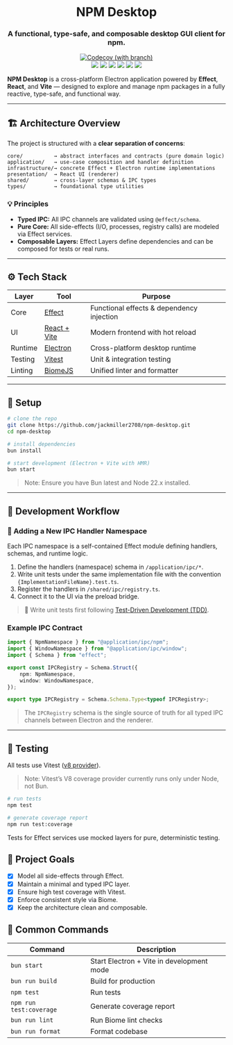 <h1 align="center">NPM Desktop</h1>
<h3 align="center">A functional, type-safe, and composable desktop GUI client for npm.</h3>
<div align="center">
  <a href="https://codecov.io/gh/jackmiller2708/npm-desktop"> 
    <img alt="Codecov (with branch)" src="https://img.shields.io/codecov/c/gh/jackmiller2708/npm-desktop/master?style=for-the-badge" />
  </a>
  <br />
  <img src="https://img.shields.io/badge/bun-282a36?style=for-the-badge&logo=bun&logoColor=fbf0df"/>
  <img src="https://img.shields.io/badge/Vite-B73BFE?style=for-the-badge&logo=vite&logoColor=FFD62E"/>
  <img src="https://img.shields.io/badge/Vitest-%236E9F18?style=for-the-badge&logo=Vitest&logoColor=%23fcd703">
  <img src="https://img.shields.io/badge/React-20232A?style=for-the-badge&logo=react&logoColor=61DAFB"/>
  <img src="https://img.shields.io/badge/Electron-2B2E3A?style=for-the-badge&logo=electron&logoColor=9FEAF9"/>
  <img src="https://img.shields.io/badge/biome-60a5fa?style=for-the-badge&logo=biome&logoColor=white"/>
</div>

**NPM Desktop** is a cross-platform Electron application powered by **Effect**, **React**, and **Vite** — designed to explore and manage npm packages in a fully reactive, type-safe, and functional way.

---

## 🏗️ Architecture Overview

The project is structured with a **clear separation of concerns**:

```
core/          → abstract interfaces and contracts (pure domain logic)
application/   → use-case composition and handler definition
infrastructure/→ concrete Effect + Electron runtime implementations
presentation/  → React UI (renderer)
shared/        → cross-layer schemas & IPC types
types/         → foundational type utilities
```
### 💡 Principles

- **Typed IPC:** All IPC channels are validated using `@effect/schema`.
- **Pure Core:** All side-effects (I/O, processes, registry calls) are modeled via Effect services.
- **Composable Layers:** Effect Layers define dependencies and can be composed for tests or real runs.

---

## ⚙️ Tech Stack

| Layer   | Tool                                   | Purpose                                   |
| ------- | -------------------------------------- | ----------------------------------------- |
| Core    | [Effect](https://effect.website)       | Functional effects & dependency injection |
| UI      | [React + Vite](https://vitejs.dev)     | Modern frontend with hot reload           |
| Runtime | [Electron](https://www.electronjs.org) | Cross-platform desktop runtime            |
| Testing | [Vitest](https://vitest.dev)           | Unit & integration testing                |
| Linting | [BiomeJS](https://biomejs.dev)         | Unified linter and formatter              |

---

## 🚀 Setup

```bash
# clone the repo
git clone https://github.com/jackmiller2708/npm-desktop.git
cd npm-desktop

# install dependencies
bun install

# start development (Electron + Vite with HMR)
bun start
```
> Note: Ensure you have Bun latest and Node 22.x installed.

---

## 🧠 Development Workflow

### 🧩 Adding a New IPC Handler Namespace

Each IPC namespace is a self-contained Effect module defining handlers, schemas, and runtime logic.

1. Define the handlers (namespace) schema in `/application/ipc/*`.
2. Write unit tests under the same implementation file with the convention `{ImplementationFileName}.test.ts`.
3. Register the handlers in `/shared/ipc/registry.ts`.
4. Connect it to the UI via the preload bridge.

> 🧪 Write unit tests first following [Test-Driven Development (TDD)](https://en.wikipedia.org/wiki/Test-driven_development).

### Example IPC Contract

```ts
import { NpmNamespace } from "@application/ipc/npm";
import { WindowNamespace } from "@application/ipc/window";
import { Schema } from "effect";

export const IPCRegistry = Schema.Struct({
	npm: NpmNamespace,
	window: WindowNamespace,
});

export type IPCRegistry = Schema.Schema.Type<typeof IPCRegistry>;

```
> The `IPCRegistry` schema is the single source of truth for all typed IPC channels between Electron and the renderer.

---

## 🧪 Testing

All tests use Vitest ([v8 provider](https://vitest.dev/guide/coverage.html#v8-provider)).
> Note: Vitest’s V8 coverage provider currently runs only under Node, not Bun.

```bash
# run tests
npm test

# generate coverage report
npm run test:coverage
```
Tests for Effect services use mocked layers for pure, deterministic testing.

## 🎯 Project Goals

- [x] Model all side-effects through Effect.
- [x] Maintain a minimal and typed IPC layer.
- [x] Ensure high test coverage with Vitest.
- [x] Enforce consistent style via Biome.
- [x] Keep the architecture clean and composable.

## 🧰 Common Commands

| Command | Description |
|----------|-------------|
| `bun start` | Start Electron + Vite in development mode |
| `bun run build` | Build for production |
| `npm test` | Run tests |
| `npm run test:coverage` | Generate coverage report |
| `bun run lint` | Run Biome lint checks |
| `bun run format` | Format codebase |